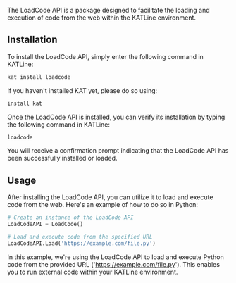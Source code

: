 The LoadCode API is a package designed to facilitate the loading and execution of code from the web within the KATLine environment.

## Installation

To install the LoadCode API, simply enter the following command in KATLine:

```cmd
kat install loadcode
```

If you haven't installed KAT yet, please do so using:

```cmd
install kat
```

Once the LoadCode API is installed, you can verify its installation by typing the following command in KATLine:

```cmd
loadcode
```

You will receive a confirmation prompt indicating that the LoadCode API has been successfully installed or loaded.

## Usage

After installing the LoadCode API, you can utilize it to load and execute code from the web. Here's an example of how to do so in Python:

```python
# Create an instance of the LoadCode API
LoadCodeAPI = LoadCode()

# Load and execute code from the specified URL
LoadCodeAPI.Load('https://example.com/file.py')
```

In this example, we're using the LoadCode API to load and execute Python code from the provided URL ('https://example.com/file.py'). This enables you to run external code within your KATLine environment.

